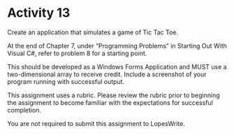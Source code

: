 # Activity 13

Create an application that simulates a game of Tic Tac Toe.

At the end of Chapter 7, under “Programming Problems” in Starting Out With Visual C#, refer to problem 8 for a starting point.

This should be developed as a Windows Forms Application and MUST use a two-dimensional array to receive credit. Include a screenshot of your program running with successful output.

This assignment uses a rubric. Please review the rubric prior to beginning the assignment to become familiar with the expectations for successful completion.

You are not required to submit this assignment to LopesWrite.